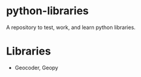 # python-libraries
A repository to test, work, and learn python libraries. 

# Libraries

* Geocoder, Geopy